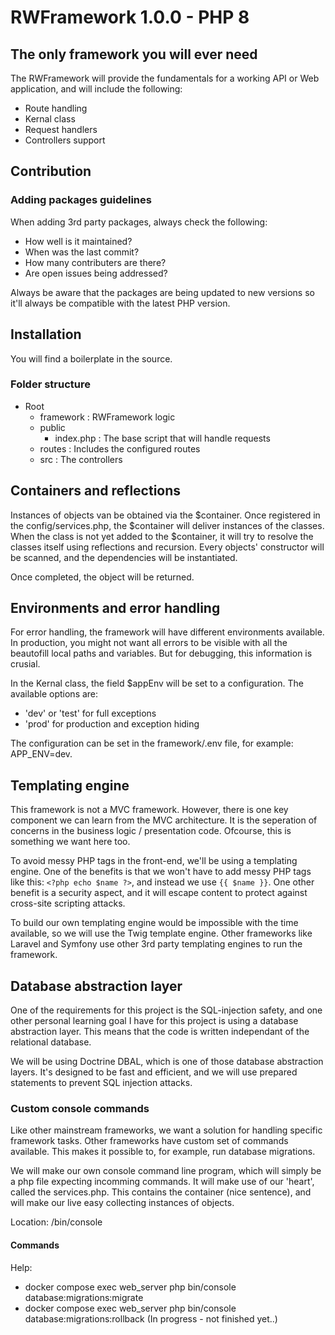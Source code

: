 # RWFramework 1.0.0  - PHP 8

## The only framework you will ever need
The RWFramework will provide the fundamentals for a working API or Web application, and will include the following:
- Route handling
- Kernal class
- Request handlers
- Controllers support

## Contribution

### Adding packages guidelines
When adding 3rd party packages, always check the following:
- How well is it maintained?
- When was the last commit?
- How many contributers are there?
- Are open issues being addressed?

Always be aware that the packages are being updated to new versions so it'll always be compatible with the latest PHP version.

## Installation
You will find a boilerplate in the source.

### Folder structure
- Root
    - framework : RWFramework logic
    - public
        - index.php : The base script that will handle requests
    - routes : Includes the configured routes
    - src : The controllers

## Containers and reflections
Instances of objects van be obtained via the $container. Once registered in the config/services.php, the $container will deliver instances of the classes. When the class is not yet added to the $container, it will try to resolve the classes itself using reflections and recursion. Every objects' constructor will be scanned, and the dependencies will be instantiated. 

Once completed, the object will be returned.

## Environments and error handling
For error handling, the framework will have different environments available. In production, you might not want all errors to be visible with all the beautofill local paths and variables. But for debugging, this information is crusial. 

In the Kernal class, the field $appEnv will be set to a configuration. The available options are:
- 'dev' or 'test' for full exceptions
- 'prod' for production and exception hiding

The configuration can be set in the framework/.env file, for example: APP_ENV=dev.

## Templating engine
This framework is not a MVC framework. However, there is one key component we can learn from the MVC architecture. It is the seperation of concerns in the business logic / presentation code. Ofcourse, this is something we want here too.

To avoid messy PHP tags in the front-end, we'll be using a templating engine. One of the benefits is that we won't have to add messy PHP tags like this: `<?php echo $name ?>`, and instead we use `{{ $name }}`. One other benefit is a security aspect, and it will escape content to protect against cross-site scripting attacks. 

To build our own templating engine would be impossible with the time available, so we will use the Twig template engine. Other frameworks like Laravel and Symfony use other 3rd party templating engines to run the framework.

## Database abstraction layer
One of the requirements for this project is the SQL-injection safety, and one other personal learning goal I have for this project is using a database abstraction layer. This means that the code is written independant of the relational database.

We will be using Doctrine DBAL, which is one of those database abstraction layers. It's designed to be fast and efficient, and we will use prepared statements to prevent SQL injection attacks. 

### Custom console commands
Like other mainstream frameworks, we want a solution for handling specific framework tasks. Other frameworks have custom set of commands available. This makes it possible to, for example, run database migrations. 

We will make our own console command line program, which will simply be a php file expecting incomming commands. It will make use of our 'heart', called the services.php. This contains the container (nice sentence), and will make our live easy collecting instances of objects.

Location:
/bin/console

#### Commands
Help:
- docker compose exec web_server php bin/console database:migrations:migrate 
- docker compose exec web_server php bin/console database:migrations:rollback (In progress - not finished yet..)
